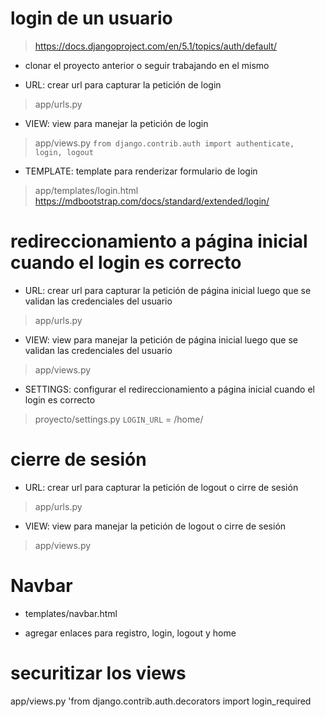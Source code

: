 # login de un usuario
> https://docs.djangoproject.com/en/5.1/topics/auth/default/

* clonar el proyecto anterior o seguir trabajando en el mismo

* URL: crear url para capturar la petición de login
> app/urls.py

* VIEW: view para manejar la petición de login
> app/views.py
`from django.contrib.auth import authenticate, login, logout`

* TEMPLATE: template para renderizar formulario de login
> app/templates/login.html
> https://mdbootstrap.com/docs/standard/extended/login/

# redireccionamiento a página inicial cuando el login es correcto

* URL: crear url para capturar la petición de página inicial luego que se validan las credenciales del usuario
> app/urls.py

* VIEW: view para manejar la petición de página inicial luego que se validan las credenciales del usuario
> app/views.py

* SETTINGS: configurar el redireccionamiento a página inicial cuando el login es correcto
> proyecto/settings.py
`LOGIN_URL` = /home/

# cierre de sesión

* URL: crear url para capturar la petición de logout o cirre de sesión
> app/urls.py

* VIEW: view para manejar la petición de logout o cirre de sesión
> app/views.py


# Navbar
- templates/navbar.html
* agregar enlaces para registro, login, logout y home

# securitizar los views
app/views.py
'from django.contrib.auth.decorators import login_required